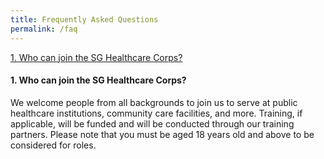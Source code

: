 ```yaml
---
title: Frequently Asked Questions
permalink: /faq
---
```

[1. Who can join the SG Healthcare Corps?](1.-Who-can-join-the-SG-Healthcare-Corps?)
#### 1. Who can join the SG Healthcare Corps?
We welcome people from all backgrounds to join us to serve at public healthcare institutions, community care facilities, and more. Training, if applicable, will be funded and will be conducted through our training partners. Please note that you must be aged 18 years old and above to be considered for roles.